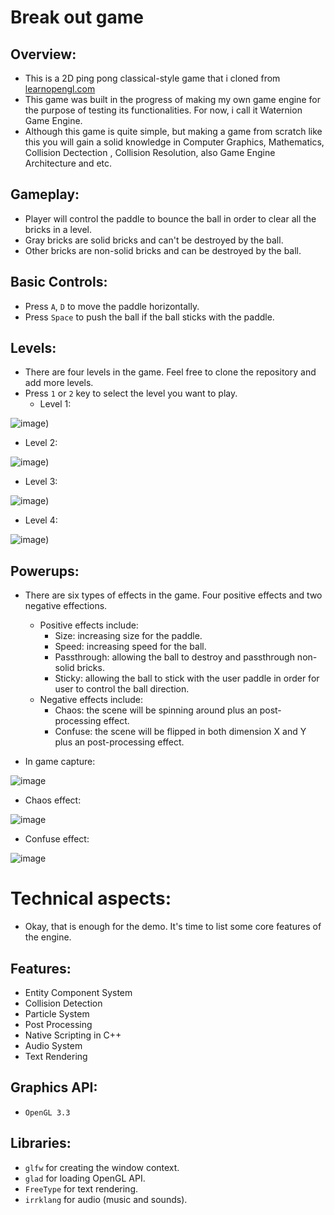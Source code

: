 # Break out game

## Overview:
 * This is a 2D ping pong classical-style game that i cloned from [learnopengl.com](https://learnopengl.com/)
 * This game was built in the progress of making my own game engine for the purpose of testing its functionalities. For now, i call it Waternion Game Engine.
 * Although this game is quite simple, but making a game from scratch like this you will gain a solid knowledge in Computer Graphics, Mathematics, Collision Dectection , Collision Resolution, also Game Engine Architecture and etc.
 
## Gameplay: 
   * Player will control the paddle to bounce the ball in order to clear all the bricks in a level.
   * Gray bricks are solid bricks and can't be destroyed by the ball.
   * Other bricks are non-solid bricks and can be destroyed by the ball.

## Basic Controls:
 * Press `A`, `D` to move the paddle horizontally.
 * Press `Space` to push the ball if the ball sticks with the paddle.
 
## Levels:
 * There are four levels in the game. Feel free to clone the repository and add more levels.
 * Press `1` or `2` key to select the level you want to play.
   * Level 1:

![image](https://user-images.githubusercontent.com/57148627/234757074-1958d7fe-26ff-4a35-a333-b405cc1d6326.png))

   * Level 2:

![image](https://user-images.githubusercontent.com/57148627/234757116-71f6c4e5-1ff4-44a0-851c-bda99a2629ac.png))
   
   * Level 3:

![image](https://user-images.githubusercontent.com/57148627/234757137-97e0b784-44c7-4d63-9539-cd2178ff89e1.png))
  
   * Level 4:
   
![image](https://user-images.githubusercontent.com/57148627/234757170-0db3fc5b-05de-4ab1-b5f8-9acb08976d39.png))


## Powerups:
 * There are six types of effects in the game. Four positive effects and two negative effections.
   * Positive effects include:
     * Size: increasing size for the paddle.
     * Speed: increasing speed for the ball.
     * Passthrough: allowing the ball to destroy and passthrough non-solid bricks.
     * Sticky: allowing the ball to stick with the user paddle in order for user to control the ball direction.
   * Negative effects include:
     * Chaos: the scene will be spinning around plus an post-processing effect.
     * Confuse: the scene will be flipped in both dimension X and Y plus an post-processing effect.
     
     
  * In game capture:
   
![image](https://user-images.githubusercontent.com/57148627/234757385-f42f414a-963d-46b6-a5ec-7f383fb001c7.png)

  * Chaos effect:

![image](https://user-images.githubusercontent.com/57148627/234757454-03f19e34-d9c7-49bb-b06f-4f0e2cc117a0.png)


  * Confuse effect:

![image](https://user-images.githubusercontent.com/57148627/234757624-d0355267-69de-411d-8890-1af4a6bba95c.png)

# Technical aspects:
 * Okay, that is enough for the demo. It's time to list some core features of the engine.

## Features:
 * Entity Component System
 * Collision Detection
 * Particle System
 * Post Processing
 * Native Scripting in C++
 * Audio System
 * Text Rendering
 
## Graphics API:
 * `OpenGL 3.3`
 
## Libraries:
 * `glfw` for creating the window context.
 * `glad` for loading OpenGL API.
 * `FreeType` for text rendering.
 * `irrklang` for audio (music and sounds).
